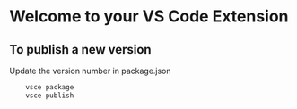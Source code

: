 # Welcome to your VS Code Extension

## To publish a new version

Update the version number in package.json

```bash
    vsce package
    vsce publish
```
